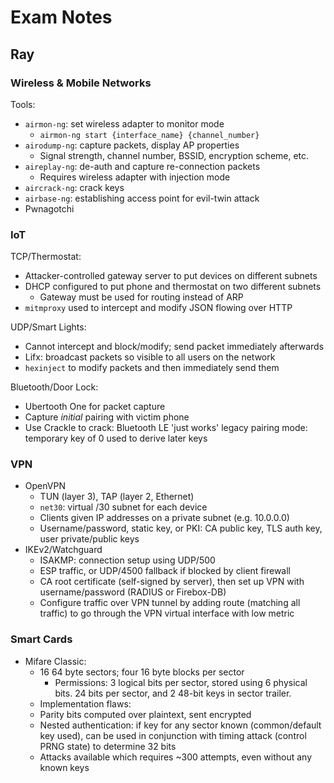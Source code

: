 # Exam Notes

## Ray

### Wireless & Mobile Networks

Tools:

- `airmon-ng`: set wireless adapter to monitor mode
  - `airmon-ng start {interface_name} {channel_number}`
- `airodump-ng`: capture packets, display AP properties
  - Signal strength, channel number, BSSID, encryption scheme, etc.
- `aireplay-ng`: de-auth and capture re-connection packets
  - Requires wireless adapter with injection mode
- `aircrack-ng`: crack keys
- `airbase-ng`: establishing access point for evil-twin attack
- Pwnagotchi

### IoT

TCP/Thermostat:

- Attacker-controlled gateway server to put devices on different subnets
- DHCP configured to put phone and thermostat on two different subnets
  - Gateway must be used for routing instead of ARP
- `mitmproxy` used to intercept and modify JSON flowing over HTTP

UDP/Smart Lights:

- Cannot intercept and block/modify; send packet immediately afterwards
- Lifx: broadcast packets so visible to all users on the network
- `hexinject` to modify packets and then immediately send them

Bluetooth/Door Lock:

- Ubertooth One for packet capture
- Capture *initial* pairing with victim phone
- Use Crackle to crack: Bluetooth LE 'just works' legacy pairing mode: temporary key of 0 used to derive later keys

### VPN

- OpenVPN
  - TUN (layer 3), TAP (layer 2, Ethernet)
  - `net30`: virtual /30 subnet for each device
  - Clients given IP addresses on a private subnet (e.g. 10.0.0.0)
  - Username/password, static key, or PKI: CA public key, TLS auth key, user private/public keys
- IKEv2/Watchguard
  - ISAKMP: connection setup using UDP/500
  - ESP traffic, or UDP/4500 fallback if blocked by client firewall
  - CA root certificate (self-signed by server), then set up VPN with username/password (RADIUS or Firebox-DB)
  - Configure traffic over VPN tunnel by adding route (matching all traffic) to go through the VPN virtual interface with low metric

### Smart Cards

- Mifare Classic:
  - 16 64 byte sectors; four 16 byte blocks per sector
    - Permissions: 3 logical bits per sector, stored using 6 physical bits. 24 bits per sector, and 2 48-bit keys in sector trailer.
  - Implementation flaws:
   - Parity bits computed over plaintext, sent encrypted
   - Nested authentication: if key for any sector known (common/default key used), can be used in conjunction with timing attack (control PRNG state) to determine 32 bits
   - Attacks available which requires ~300 attempts, even without any known keys

